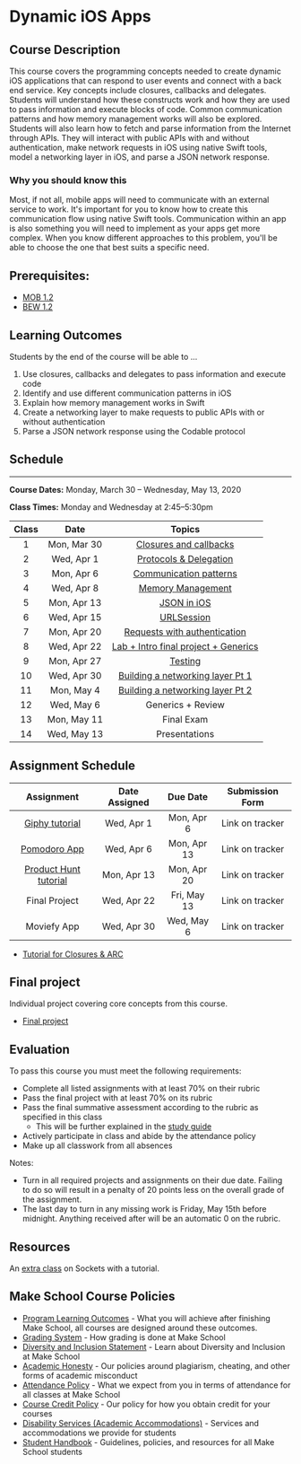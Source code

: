 # Dynamic iOS Apps

## Course Description

This course covers the programming concepts needed to create dynamic iOS applications that can respond to user events and connect with a back end service. Key concepts include closures, callbacks and delegates. Students will understand how these constructs work and how they are used to pass information and execute blocks of code. Common communication patterns and how memory management works will also be explored. Students will also learn how to fetch and parse information from the Internet through APIs. They will interact with public APIs with and without authentication, make network requests in iOS using native Swift tools, model a networking layer in iOS, and parse a JSON network response.

### Why you should know this

Most, if not all, mobile apps will need to communicate with an external service to work. It's important for you to know how to create this communication flow using native Swift tools. Communication within an app is also something you will need to implement as your apps get more complex. When you know different approaches to this problem, you'll be able to choose the one that best suits a specific need.

## Prerequisites:  

- [MOB 1.2](https://github.com/Make-School-Courses/MOB-1.2-Introduction-to-iOS-Development-in-Swift)
- [BEW 1.2]()

## Learning Outcomes

Students by the end of the course will be able to ...

1. Use closures, callbacks and delegates to pass information and execute code
1. Identify and use different communication patterns in iOS
1. Explain how memory management works in Swift
1. Create a networking layer to make requests to public APIs with or without authentication
1. Parse a JSON network response using the Codable protocol

## Schedule
---
**Course Dates:** Monday, March 30 – Wednesday, May 13, 2020

**Class Times:** Monday and Wednesday at 2:45–5:30pm

| Class |     Date     |                 Topics                  |  
|:-----:|:------------:|:---------------------------------------:|
|  1  |  Mon, Mar 30   | [Closures and callbacks]                |  
|  2  |  Wed, Apr 1    | [Protocols & Delegation]                |
|  3  |  Mon, Apr 6    | [Communication patterns]                |  
|  4  |  Wed, Apr 8    | [Memory Management]                     |
|  5  |  Mon, Apr 13   | [JSON in iOS]                           |              
|  6  |  Wed, Apr 15   | [URLSession]                            |
|  7  |  Mon, Apr 20   | [Requests with authentication]          |
|  8  |  Wed, Apr 22   | [Lab + Intro final project + Generics]  |
|  9  |  Mon, Apr 27   | [Testing]                              |
|  10 |  Wed, Apr 30   | [Building a networking layer Pt 1]      |       
|  11 |  Mon, May 4    | [Building a networking layer Pt 2]      |                  
|  12 |  Wed, May 6    | Generics + Review                       |                    
|  13 |  Mon, May 11   | Final Exam                              |                    
|  14 |  Wed, May 13   | Presentations                           |                     

[Closures and callbacks]: Lessons/Lesson2/README.md
[Protocols & Delegation]: Lessons/Lesson3/README.md
[Communication patterns]: Lessons/Lesson4/README.md
[Memory Management]: Lessons/Lesson5/README.md
[JSON in iOS]: Lessons/Lesson6/README.md
[URLSession]: Lessons/Lesson7/README.md
[Requests with authentication]: Lessons/Lesson8/README.md
[Building a networking layer Pt 1]: Lessons/Lesson9/README.md
[Building a networking layer Pt 2]: Lessons/Lesson10/README.md
[Testing]: Lessons/Lesson12/README.md
[Lab + Intro final project + Generics]: Lessons/Lab/README.md

## Assignment Schedule

|         Assignment             | Date Assigned |   Due Date   |            Submission Form           |
|:------------------------------:|:-------------:|:------------:|:------------------------------------:|
| [Giphy tutorial]               |  Wed, Apr 1   |  Mon, Apr 6 | Link on tracker                      |
| [Pomodoro App]                 |  Wed, Apr 6   |  Mon, Apr 13 | Link on tracker                      |
| [Product Hunt tutorial]        |  Mon, Apr 13  |  Mon, Apr 20 | Link on tracker                      |
| Final Project                  |  Wed, Apr 22  |  Fri, May 13 | Link on tracker                      |
| Moviefy App                    |  Wed, Apr 30  |  Wed, May 6  | Link on tracker                      |

[Pomodoro App]:(https://github.com/amelinagzz/pom-starter)
[Giphy tutorial]:(https://www.makeschool.com/academy/track/giphy-search-for-ios-hrs)
[Product Hunt tutorial]:(https://www.makeschool.com/academy/track/product-hunt-api-tutorial)
[Moviefy App]:()
[Final project]:(Projects/FinalProject.md)

- [Tutorial for Closures & ARC](https://github.com/MakeSchool-Tutorials/Functions-Closures-and-ARC)

## Final project

Individual project covering core concepts from this course.
- [Final project](Projects/FinalProject.md)

## Evaluation

To pass this course you must meet the following requirements:

- Complete all listed assignments with at least 70% on their rubric
- Pass the final project with at least 70% on its rubric
- Pass the final summative assessment according to the rubric as specified in this class
    - This will be further explained in the [study guide](ADD_STUDY_GUIDE_LNK)
- Actively participate in class and abide by the attendance policy
- Make up all classwork from all absences

Notes:
- Turn in all required projects and assignments on their due date. Failing to do so will result in a penalty of 20 points less on the overall grade of the assignment.
- The last day to turn in any missing work is Friday, May 15th before midnight. Anything received after will be an automatic 0 on the rubric.

## Resources

An [extra class](Lessons/Lesson11.md) on Sockets with a tutorial.

## Make School Course Policies

- [Program Learning Outcomes](https://make.sc/program-learning-outcomes) - What you will achieve after finishing Make School, all courses are designed around these outcomes.
- [Grading System](https://make.sc/grading-system) - How grading is done at Make School
- [Diversity and Inclusion Statement](https://make.sc/diversity-and-inclusion-statement) - Learn about Diversity and Inclusion at Make School
- [Academic Honesty](https://make.sc/academic-honesty-policy) - Our policies around plagiarism, cheating, and other forms of academic misconduct
- [Attendance Policy](https://make.sc/attendance-policy) - What we expect from you in terms of attendance for all classes at Make School
- [Course Credit Policy](https://make.sc/course-credit-policy) - Our policy for how you obtain credit for your courses
- [Disability Services (Academic Accommodations)](https://make.sc/disability-services) - Services and accommodations we provide for students
- [Student Handbook](https://make.sc/student-handbook) - Guidelines, policies, and resources for all Make School students
